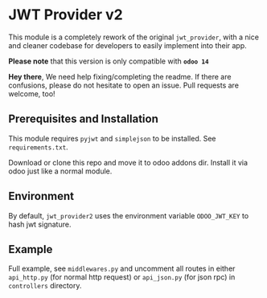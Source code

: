 # JWT Provider v2

This module is a completely rework of the original `jwt_provider`, with a nice and cleaner codebase for developers to easily implement into their app.

**Please note** that this version is only compatible with **`odoo 14`**

**Hey there**, We need help fixing/completing the readme. If there are confusions, please do not hesitate to open an issue. Pull requests are welcome, too!

## Prerequisites and Installation

This module requires `pyjwt` and `simplejson` to be installed. See `requirements.txt`.

Download or clone this repo and move it to odoo addons dir. Install it via odoo just like a normal module.

## Environment

By default, `jwt_provider2` uses the environment variable `ODOO_JWT_KEY` to hash jwt signature.

## Example

Full example, see `middlewares.py` and uncomment all routes in either `api_http.py` (for normal http request) or `api_json.py` (for json rpc) in `controllers` directory.

<!-- ### JwtRequest class

`JwtRequest` comes with a nice `response` method, that auto detects the request type (http or json rpc) and responds the correct one for us.

Documentation coming soon.

### Implement your own jwt auth

Coming soon. -->
